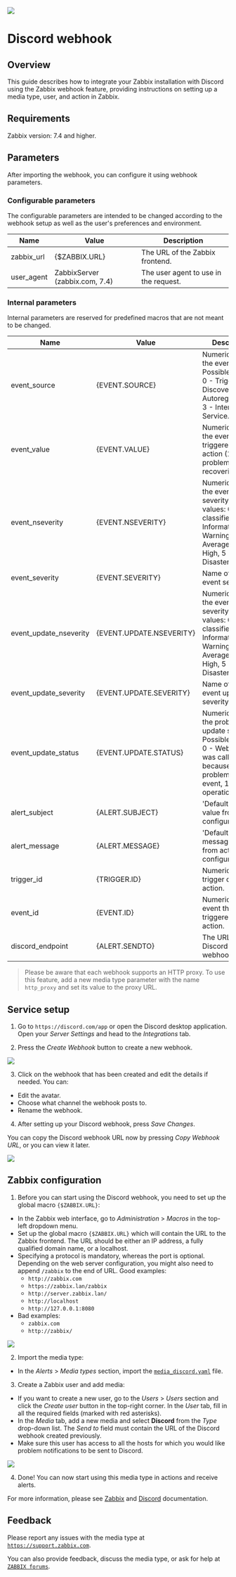 ![](images/logo.png?raw=true)
# Discord webhook

## Overview

This guide describes how to integrate your Zabbix installation with Discord using the Zabbix webhook feature, providing instructions on setting up a media type, user, and action in Zabbix.

## Requirements

Zabbix version: 7.4 and higher.

## Parameters

After importing the webhook, you can configure it using webhook parameters.

### Configurable parameters

The configurable parameters are intended to be changed according to the webhook setup as well as the user's preferences and environment.

|Name|Value|Description|
|----|-----|-----------|
|zabbix_url|\{$ZABBIX\.URL\}|The URL of the Zabbix frontend.|
|user_agent|ZabbixServer \(zabbix\.com, 7\.4\)|The user agent to use in the request.|

### Internal parameters

Internal parameters are reserved for predefined macros that are not meant to be changed.

|Name|Value|Description|
|----|-----|-----------|
|event_source|\{EVENT\.SOURCE\}|Numeric value of the event source. Possible values: 0 - Trigger, 1 - Discovery, 2 - Autoregistration, 3 - Internal, 4 - Service.|
|event_value|\{EVENT\.VALUE\}|Numeric value of the event that triggered an action (1 for problem, 0 for recovering).|
|event_nseverity|\{EVENT\.NSEVERITY\}|Numeric value of the event severity. Possible values: 0 - Not classified, 1 - Information, 2 - Warning, 3 - Average, 4 - High, 5 - Disaster.|
|event_severity|\{EVENT\.SEVERITY\}|Name of the event severity.|
|event_update_nseverity|\{EVENT\.UPDATE\.NSEVERITY\}|Numeric value of the event update severity. Possible values: 0 - Not classified, 1 - Information, 2 - Warning, 3 - Average, 4 - High, 5 - Disaster.|
|event_update_severity|\{EVENT\.UPDATE\.SEVERITY\}|Name of the event update severity.|
|event_update_status|\{EVENT\.UPDATE\.STATUS\}|Numeric value of the problem update status. Possible values: 0 - Webhook was called because of problem/recovery event, 1 - Update operation.|
|alert_subject|\{ALERT\.SUBJECT\}|'Default subject' value from action configuration.|
|alert_message|\{ALERT\.MESSAGE\}|'Default message' value from action configuration.|
|trigger_id|\{TRIGGER\.ID\}|Numeric ID of the trigger of this action.|
|event_id|\{EVENT\.ID\}|Numeric ID of the event that triggered an action.|
|discord_endpoint|\{ALERT\.SENDTO\}|The URL of the Discord webhook.|

> Please be aware that each webhook supports an HTTP proxy. To use this feature, add a new media type parameter with the name `http_proxy` and set its value to the proxy URL.

## Service setup

1. Go to `https://discord.com/app` or open the Discord desktop application. Open your *Server Settings* and head to the *Integrations* tab.

2. Press the *Create Webhook* button to create a new webhook.

[![](images/thumb.1.png?raw=true)](images/1.png)

3. Click on the webhook that has been created and edit the details if needed. You can:

  - Edit the avatar.
  - Choose what channel the webhook posts to.
  - Rename the webhook.

4. After setting up your Discord webhook, press *Save Changes*.

You can copy the Discord webhook URL now by pressing *Copy Webhook URL*, or you can view it later.

[![](images/thumb.2.png?raw=true)](images/2.png)

## Zabbix configuration

1. Before you can start using the Discord webhook, you need to set up the global macro `{$ZABBIX.URL}`:
  - In the Zabbix web interface, go to *Administration* > *Macros* in the top-left dropdown menu.
  - Set up the global macro `{$ZABBIX.URL}` which will contain the URL to the Zabbix frontend. The URL should be either an IP address, a fully qualified domain name, or a localhost.
  - Specifying a protocol is mandatory, whereas the port is optional. Depending on the web server configuration, you might also need to append `/zabbix` to the end of URL. Good examples:  
    - `http://zabbix.com`
    - `https://zabbix.lan/zabbix`
    - `http://server.zabbix.lan/`
    - `http://localhost`
    - `http://127.0.0.1:8080`
  - Bad examples:
    - `zabbix.com`
    - `http://zabbix/`

[![](images/thumb.3.png?raw=true)](images/3.png)

2. Import the media type:
  - In the *Alerts* > *Media types* section, import the [`media_discord.yaml`](media_discord.yaml) file.

3. Create a Zabbix user and add media:
  - If you want to create a new user, go to the *Users* > *Users* section and click the *Create user* button in the top-right corner. In the *User* tab, fill in all the required fields (marked with red asterisks).
  - In the *Media* tab, add a new media and select **Discord** from the *Type* drop-down list. The *Send to* field must contain the URL of the Discord webhook created previously.
  - Make sure this user has access to all the hosts for which you would like problem notifications to be sent to Discord.

[![](images/thumb.4.png?raw=true)](images/4.png)

4. Done! You can now start using this media type in actions and receive alerts.

For more information, please see [Zabbix](https://www.zabbix.com/documentation/7.4/manual/config/notifications) and [Discord](https://discordapp.com/developers/docs/resources/webhook#execute-webhook) documentation.

## Feedback

Please report any issues with the media type at [`https://support.zabbix.com`](https://support.zabbix.com).

You can also provide feedback, discuss the media type, or ask for help at [`ZABBIX forums`](https://www.zabbix.com/forum/zabbix-suggestions-and-feedback).
